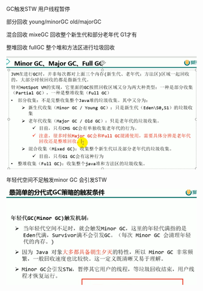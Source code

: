 GC触发STW 用户线程暂停

部分回收  young/minorGC old/majorGC

混合回收 mixeGC 回收整个新生代和部分老年代 G1才有

整堆回收  fullGC 整个堆和方法区进行垃圾回收

![img_28.png](img_28.png)  

年轻代空间不足触发minor GC 会引发STW

![img_29.png](img_29.png)